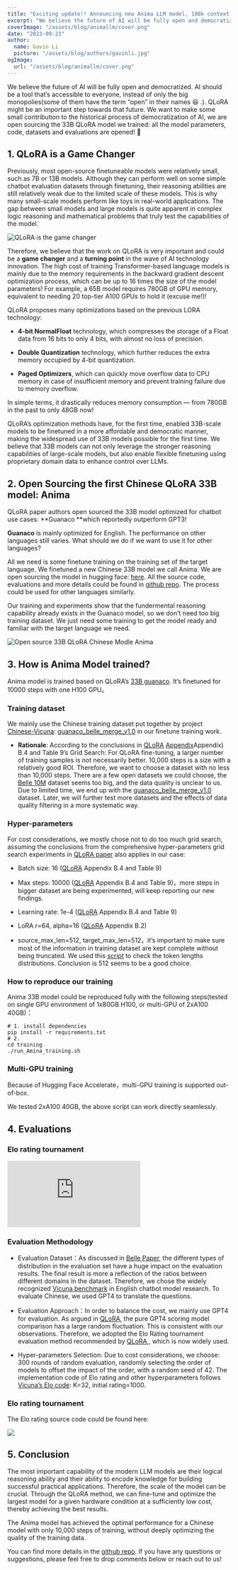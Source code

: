 ```yaml
---
title: "Exciting update!! Announcing new Anima LLM model, 100k context window!! Fully open source!"
excerpt: "We believe the future of AI will be fully open and democratized. AI should be a tool that’s accessible to everyone, instead of only the big monopolies(some of them have the term “open” in their names 😆 .). QLoRA might be an important step towards that future. We want to make some small contribution to the historical process of democratization of AI, we are open sourcing the 33B QLoRA model we trained: all the model parameters, code, datasets and evaluations are opened!"
coverImage: "/assets/blog/animallm/cover.png"
date: "2023-09-23"
author:
  name: Gavin Li
  picture: "/assets/blog/authors/gavinli.jpg"
ogImage:
  url: "/assets/blog/animallm/cover.png"
---
```




We believe the future of AI will be fully open and democratized. AI should be a tool that’s accessible to everyone, instead of only the big monopolies(some of them have the term “open” in their names 😆 .). QLoRA might be an important step towards that future. We want to make some small contribution to the historical process of democratization of AI, we are open sourcing the 33B QLoRA model we trained: all the model parameters, code, datasets and evaluations are opened! 🤗

## **1. QLoRA is a Game Changer**

Previously, most open-source finetuneable models were relatively small, such as 7B or 13B models. Although they can perform well on some simple chatbot evaluation datasets through finetuning, their reasoning abilities are still relatively weak due to the limited scale of these models. This is why many small-scale models perform like toys in real-world applications. The gap between small models and large models is quite apparent in complex logic reasoning and mathematical problems that truly test the capabilities of the model.

![QLoRA is the game changer](https://cdn-images-1.medium.com/max/3840/1*oGiSGcyryflQaGUuSAnKSA.png)

Therefore, we believe that the work on QLoRA is very important and could be a **game changer** and a **turning point** in the wave of AI technology innovation. The high cost of training Transformer-based language models is mainly due to the memory requirements in the backward gradient descent optimization process, which can be up to 16 times the size of the model parameters! For example, a 65B model requires 780GB of GPU memory, equivalent to needing 20 top-tier A100 GPUs to hold it (excuse me!)!

QLoRA proposes many optimizations based on the previous LORA technology:

* **4-bit NormalFloat** technology, which compresses the storage of a Float data from 16 bits to only 4 bits, with almost no loss of precision.

* **Double Quantization** technology, which further reduces the extra memory occupied by 4-bit quantization.

* **Paged Optimizers**, which can quickly move overflow data to CPU memory in case of insufficient memory and prevent training failure due to memory overflow.

In simple terms, it drastically reduces memory consumption — from 780GB in the past to only 48GB now!

QLoRA’s optimization methods have, for the first time, enabled 33B-scale models to be finetuned in a more affordable and democratic manner, making the widespread use of 33B models possible for the first time. We believe that 33B models can not only leverage the stronger reasoning capabilities of large-scale models, but also enable flexible finetuning using proprietary domain data to enhance control over LLMs.

## 2. Open Sourcing the first Chinese QLoRA 33B model: Anima

QLoRA paper authors open sourced the 33B model optimized for chatbot use cases: **Guanaco **which reportedly outperform GPT3!

**Guanaco** is mainly optimized for English. The performance on other languages still varies. What should we do if we want to use it for other languages?

All we need is some finetune training on the training set of the target language. We finetuned a new Chinese 33B model we call Anima. We are open sourcing the model in hugging face: [here](https://huggingface.co/lyogavin/Anima33B). All the source code, evaluations and more details could be found in [github repo](https://github.com/lyogavin/Anima). The process could be used for other languages similarly.

Our training and experiments show that the fundermental reasoning capability already exists in the Guanaco model, so we don’t need too big training dataset. We just need some training to get the model ready and familiar with the target language we need.

![Open source 33B QLoRA Chinese Modle Anima](https://cdn-images-1.medium.com/max/2000/0*YMdrPJ7bxag8RIEC)

## 3. How is Anima Model trained?

Anima model is trained based on QLoRA’s [33B guanaco](https://huggingface.co/timdettmers/guanaco-33b). It’s finetuned for 10000 steps with one H100 GPU。

### Training dataset

We mainly use the Chinese training dataset put together by project [Chinese-Vicuna](https://github.com/Facico/Chinese-Vicuna): [guanaco_belle_merge_v1.0](https://huggingface.co/datasets/Chinese-Vicuna/guanaco_belle_merge_v1.0) in our finetune training work.

* **Rationale**: According to the conclusions in [QLoRA](https://arxiv.org/abs/2305.14314) [Appendix](https://arxiv.org/abs/2305.14314)Appendix) B.4 and Table 9’s Grid Search: For QLoRA fine-tuning, a larger number of training samples is not necessarily better. 10,000 steps is a size with a relatively good ROI. Therefore, we want to choose a dataset with no less than 10,000 steps. There are a few open datasets we could choose, the [Belle 10M](https://github.com/LianjiaTech/BELLE/blob/main/data/10M) dataset seems too big, and the data quality is unclear to us. Due to limited time, we end up with the [guanaco_belle_merge_v1.0](https://huggingface.co/datasets/Chinese-Vicuna/guanaco_belle_merge_v1.0) dataset. Later, we will further test more datasets and the effects of data quality filtering in a more systematic way.

### Hyper-parameters

For cost considerations, we mostly chose not to do too much grid search, assuming the conclusions from the comprehensive hyper-parameters grid search experiments in [QLoRA paper](https://arxiv.org/abs/2305.14314) also applies in our case:

* Batch size: 16 ([QLoRA](https://arxiv.org/abs/2305.14314) Appendix B.4 and Table 9)

* Max steps: 10000 ([QLoRA](https://arxiv.org/abs/2305.14314) Appendix B.4 and Table 9)，more steps in bigger dataset are being experimented, will keep reporting our new findings.

* Learning rate: 1e-4 ([QLoRA](https://arxiv.org/abs/2305.14314) Appendix B.4 and Table 9)

* LoRA r=64, alpha=16 ([QLoRA](https://arxiv.org/abs/2305.14314) Appendix B.2)

* source_max_len=512, target_max_len=512，it’s important to make sure most of the information in training dataset are kept complete without being truncated. We used this [script](https://github.com/lyogavin/Anima/blob/main/scripts/test_cn_dataset_lenghts.py) to check the token lengths distributions. Conclusion is 512 seems to be a good choice.

### How to reproduce our training

Anima 33B model could be reproduced fully with the following steps(tested on single GPU environment of 1x80GB H100, or multi-GPU of 2xA100 40GB)：

    # 1. install dependencies
    pip install -r requirements.txt
    # 2. 
    cd training
    ./run_Amina_training.sh

### Multi-GPU training

Because of Hugging Face Accelerate，multi-GPU training is supported out-of-box.

We tested 2xA100 40GB, the above script can work directly seamlessly.

## 4. Evaluations

### Elo rating tournament

 <iframe src="https://medium.com/media/585eacf85c4f8c707a0116b09472d6f2" frameborder=0></iframe>

### Evaluation Methodology

* Evaluation Dataset：As discussed in [Belle Paper](https://github.com/LianjiaTech/BELLE/blob/main/docs/Towards%20Better%20Instruction%20Following%20Language%20Models%20for%20Chinese.pdf), the different types of distribution in the evaluation set have a huge impact on the evaluation results. The final result is more a reflection of the ratios between different domains in the dataset. Therefore, we chose the widely recognized [Vicuna benchmark](https://lmsys.org/blog/2023-03-30-vicuna/) in English chatbot model research. To evaluate Chinese, we used GPT4 to translate the questions.

* Evaluation Approach：In order to balance the cost, we mainly use GPT4 for evaluation. As argued in [QLoRA](https://arxiv.org/abs/2305.14314), the pure GPT4 scoring model comparison has a large random fluctuation. This is consistent with our observations. Therefore, we adopted the Elo Rating tournament evaluation method recommended by [QLoRA](https://arxiv.org/abs/2305.14314),, which is now widely used.

* Hyper-parameters Selection: Due to cost considerations, we choose: 300 rounds of random evaluation, randomly selecting the order of models to offset the impact of the order, with a random seed of 42. The implementation code of Elo rating and other hyperparameters follows [Vicuna’s Elo code](https://raw.githubusercontent.com/lm-sys/FastChat/833d65032a715240a3978f4a8f08e7a496c83cb1/fastchat/serve/monitor/elo_analysis.py): K=32, initial rating=1000.

### Elo rating tournament

The Elo rating source code could be found here:

![](https://cdn-images-1.medium.com/max/2000/0*9HBA_mSZqsyPoEAR)

## 5. Conclusion

The most important capability of the modern LLM models are their logical reasoning ability and their ability to encode knowledge for building successful practical applications. Therefore, the scale of the model can be crucial. Through the QLoRA method, we can fine-tune and optimize the largest model for a given hardware condition at a sufficiently low cost, thereby achieving the best results.

The Anima model has achieved the optimal performance for a Chinese model with only 10,000 steps of training, without deeply optimizing the quality of the training data.

You can find more details in the [github repo](https://github.com/lyogavin/Anima). If you have any questions or suggestions, please feel free to drop comments below or reach out to us!
